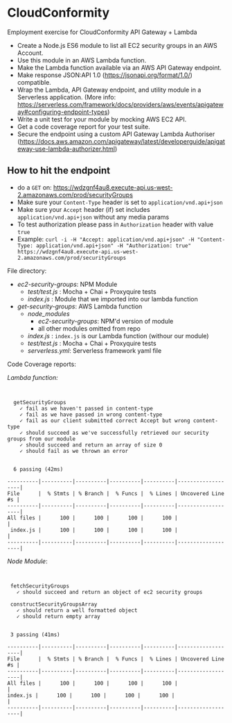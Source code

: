 # CloudConformity
Employment exercise for CloudConformity
API Gateway + Lambda

* Create a Node.js ES6 module to list all EC2 security groups in an AWS Account.
* Use this module in an AWS Lambda function.
* Make the Lambda function available via an AWS API Gateway endpoint.
* Make response JSON:API 1.0 (https://jsonapi.org/format/1.0/) compatible.
* Wrap the Lambda, API Gateway endpoint, and utility module in a Serverless application. (More info: https://serverless.com/framework/docs/providers/aws/events/apigateway#configuring-endpoint-types)
* Write a unit test for your module by mocking AWS EC2 API.
* Get a code coverage report for your test suite.
* Secure the endpoint using a custom API Gateway Lambda Authoriser (https://docs.aws.amazon.com/apigateway/latest/developerguide/apigateway-use-lambda-authorizer.html)

## How to hit the endpoint

* do a `GET` on: https://wdzgnf4au8.execute-api.us-west-2.amazonaws.com/prod/securityGroups
* Make sure your `Content-Type` header is set to `application/vnd.api+json`
* Make sure your `Accept` header (if) set includes `application/vnd.api+json` without any media params
* To test authorization please pass in `Authorization` header with value `true`
* Example: `curl -i -H "Accept: application/vnd.api+json" -H "Content-Type: application/vnd.api+json" -H "Authorization: true" https://wdzgnf4au8.execute-api.us-west-2.amazonaws.com/prod/securityGroups`

File directory:
* _ec2-security-groups_: NPM Module
    * _test/test.js_ : Mocha + Chai + Proxyquire tests 
    * _index.js_ : Module that we imported into our lambda function
* _get-security-groups_: AWS Lambda function
    * _node_modules_
        * _ec2-security-groups_: NPM'd version of module
        * all other modules omitted from repo
    * _index.js_ : `index.js` is our Lambda function (withour our module)
    * _test/test.js_ : Mocha + Chai + Proxyquire tests 
    * _serverless.yml_: Serverless framework yaml file
    
    
Code Coverage reports:

_Lambda function:_
```$xslt


  getSecurityGroups
    ✓ fail as we haven't passed in content-type
    ✓ fail as we have passed in wrong content-type
    ✓ fail as our client submitted correct Accept but wrong content-type
    ✓ should succeed as we've successfully retrieved our security groups from our module
    ✓ should succeed and return an array of size 0
    ✓ should fail as we thrown an error


  6 passing (42ms)

----------|----------|----------|----------|----------|-------------------|
File      |  % Stmts | % Branch |  % Funcs |  % Lines | Uncovered Line #s |
----------|----------|----------|----------|----------|-------------------|
All files |      100 |      100 |      100 |      100 |                   |
 index.js |      100 |      100 |      100 |      100 |                   |
----------|----------|----------|----------|----------|-------------------|

```
 
 _Node Module_:
 ```$xslt


  fetchSecurityGroups
    ✓ should succeed and return an object of ec2 security groups

  constructSecurityGroupsArray
    ✓ should return a well formatted object
    ✓ should return empty array


  3 passing (41ms)

----------|----------|----------|----------|----------|-------------------|
File      |  % Stmts | % Branch |  % Funcs |  % Lines | Uncovered Line #s |
----------|----------|----------|----------|----------|-------------------|
All files |      100 |      100 |      100 |      100 |                   |
 index.js |      100 |      100 |      100 |      100 |                   |
----------|----------|----------|----------|----------|-------------------|
```